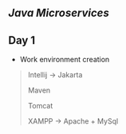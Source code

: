 
## _Java Microservices_

## Day 1
- Work environment creation

> Intellij -> Jakarta
> 
> Maven
> 
> Tomcat
> 
> XAMPP -> Apache + MySql
